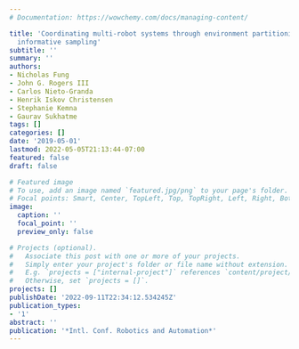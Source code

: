```yaml
---
# Documentation: https://wowchemy.com/docs/managing-content/

title: 'Coordinating multi-robot systems through environment partitioning for adaptive
  informative sampling'
subtitle: ''
summary: ''
authors:
- Nicholas Fung
- John G. Rogers III
- Carlos Nieto-Granda
- Henrik Iskov Christensen
- Stephanie Kemna
- Gaurav Sukhatme
tags: []
categories: []
date: '2019-05-01'
lastmod: 2022-05-05T21:13:44-07:00
featured: false
draft: false

# Featured image
# To use, add an image named `featured.jpg/png` to your page's folder.
# Focal points: Smart, Center, TopLeft, Top, TopRight, Left, Right, BottomLeft, Bottom, BottomRight.
image:
  caption: ''
  focal_point: ''
  preview_only: false

# Projects (optional).
#   Associate this post with one or more of your projects.
#   Simply enter your project's folder or file name without extension.
#   E.g. `projects = ["internal-project"]` references `content/project/deep-learning/index.md`.
#   Otherwise, set `projects = []`.
projects: []
publishDate: '2022-09-11T22:34:12.534245Z'
publication_types:
- '1'
abstract: ''
publication: '*Intl. Conf. Robotics and Automation*'
---
```

